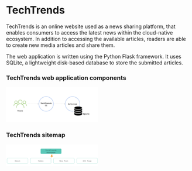 # TechTrends

TechTrends is an online website used as a news sharing platform, that enables consumers to access the latest news within the cloud-native ecosystem. In addition to accessing the available articles, readers are able to create new media articles and share them.

The web application is written using the Python Flask framework. It uses SQLite, a lightweight disk-based database to store the submitted articles.

### TechTrends web application components
<img src="images/techtrends-architecture.png" width="50%">

### TechTrends sitemap
<img src="images/techtrends-sitemap.png" width="50%">